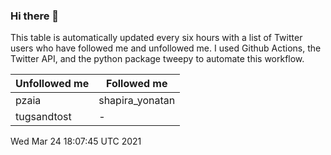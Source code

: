 ### Hi there 👋

This table is automatically updated every six hours with a list of Twitter users who have followed me and unfollowed me. I used Github Actions, the Twitter API, and the python package tweepy to automate this workflow.

| Unfollowed me |  Followed me |
| --- | --- |
|pzaia|shapira_yonatan|
|tugsandtost|-|
Wed Mar 24 18:07:45 UTC 2021
